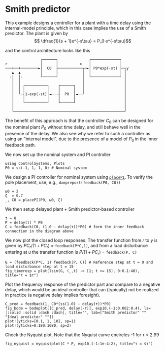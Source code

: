 # Smith predictor
This example designs a controller for a plant with a time delay using the internal-model principle, which in this case implies the use of a Smith predictor. The plant is given by
$$ \dfrac{1}{s + 1}e^{-s\tau} = P_0 e^{-s\tau}$$

and the control architecture looks like this
```
                ┌──────┐              ┌─────────────┐
r               │      │          u   │             │
───+──+────────►│  C0  ├───────────┬─►│ P0*exp(-st) ├─┐y
   ▲  ▲         │      │           │  │             │ │
  -│  │-        └──────┘           │  └─────────────┘ │
   │  │                            │                  │
   │  │ ┌──────────┐    ┌──────┐   │                  │
   │  │ │          │    │      │   │                  │
   │  └─┤1-exp(-st)│◄───┤  P0  │◄──┘                  │
   │    │          │    │      │                      │
   │    └──────────┘    └──────┘                      │
   │                                                  │
   └──────────────────────────────────────────────────┘
```
The benefit of this approach is that the controller $C_0$ can be designed for the nominal plant $P_0$ without time delay, and still behave well in the presence of the delay. We also see why we refer to such a controller as using an "internal model", due to the presence of a model of $P_0$ in the inner feedback path.

We now set up the nominal system and PI controller

```@example smith
using ControlSystems, Plots
P0 = ss(-1, 1, 1, 0) # Nominal system
```

We design a PI controller for nominal system using [`placePI`](@ref). To verify the pole placement, use, e.g., `dampreport(feedback(P0, C0))`
```@example smith
ω0 = 2
ζ  = 0.7
_, C0 = placePI(P0, ω0, ζ)
```
We then setup delayed plant + Smith predictor-based controller
```@example smith
τ = 8
P = delay(τ) * P0
C = feedback(C0, (1.0 - delay(τ))*P0) # form the inner feedback connection in the diagram above
```
We now plot the closed loop responses. The transfer function from $r$ to $y$ is given by $PC_r/(1+PC_r)$ = `feedback(P*C,1)`, and from a load disturbance entering at $u$ the transfer function is $P/(1+PC_r)$ = `feedback(P, C)`
```@example smith
G = [feedback(P*C, 1) feedback(P, C)] # Reference step at t = 0 and load disturbance step at t = 15
fig_timeresp = plot(lsim(G, (_,t) -> [1; t >= 15], 0:0.1:40),  title="τ = $τ")
```
Plot the frequency response of the predictor part and compare to a negative delay, which would be an ideal controller that can (typically) not be realized in practice (a negative delay implies foresight). 
```@example smith
C_pred = feedback(1, C0*(ss(1.0) - delay(τ))*P0)
fig_bode = bodeplot([C_pred, delay(-τ)], exp10.(-1:0.002:0.4), ls=[:solid :solid :dash :dash], title="", lab=["Smith predictor" "" "Ideal predictor" ""])
plot!(yticks=[0.1, 1, 10], sp=1)
plot!(yticks=0:180:1080, sp=2)
```
Check the Nyquist plot. Note that the Nyquist curve encircles -1 for τ > 2.99
```@example smith
fig_nyquist = nyquistplot(C * P, exp10.(-1:1e-4:2), title="τ = $τ")
```
